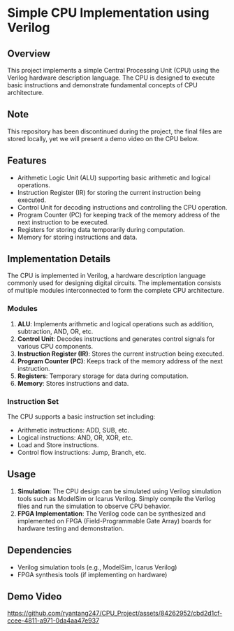 # Simple CPU Implementation using Verilog

## Overview
This project implements a simple Central Processing Unit (CPU) using the Verilog hardware description language. The CPU is designed to execute basic instructions and demonstrate fundamental concepts of CPU architecture.

## Note
This repository has been discontinued during the project, the final files are stored locally, yet we will present a demo video on the CPU below.

## Features
- Arithmetic Logic Unit (ALU) supporting basic arithmetic and logical operations.
- Instruction Register (IR) for storing the current instruction being executed.
- Control Unit for decoding instructions and controlling the CPU operation.
- Program Counter (PC) for keeping track of the memory address of the next instruction to be executed.
- Registers for storing data temporarily during computation.
- Memory for storing instructions and data.

## Implementation Details
The CPU is implemented in Verilog, a hardware description language commonly used for designing digital circuits. The implementation consists of multiple modules interconnected to form the complete CPU architecture.

### Modules
1. **ALU**: Implements arithmetic and logical operations such as addition, subtraction, AND, OR, etc.
2. **Control Unit**: Decodes instructions and generates control signals for various CPU components.
3. **Instruction Register (IR)**: Stores the current instruction being executed.
4. **Program Counter (PC)**: Keeps track of the memory address of the next instruction.
5. **Registers**: Temporary storage for data during computation.
6. **Memory**: Stores instructions and data.

### Instruction Set
The CPU supports a basic instruction set including:
- Arithmetic instructions: ADD, SUB, etc.
- Logical instructions: AND, OR, XOR, etc.
- Load and Store instructions.
- Control flow instructions: Jump, Branch, etc.

## Usage
1. **Simulation**: The CPU design can be simulated using Verilog simulation tools such as ModelSim or Icarus Verilog. Simply compile the Verilog files and run the simulation to observe CPU behavior.
2. **FPGA Implementation**: The Verilog code can be synthesized and implemented on FPGA (Field-Programmable Gate Array) boards for hardware testing and demonstration.

## Dependencies
- Verilog simulation tools (e.g., ModelSim, Icarus Verilog)
- FPGA synthesis tools (if implementing on hardware)

## Demo Video


https://github.com/ryantang247/CPU_Project/assets/84262952/cbd2d1cf-ccee-4811-a971-0da4aa47e937


